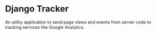 Django Tracker
====================

An utility application to send page views and events from server code to tracking services like Google Analytics.
